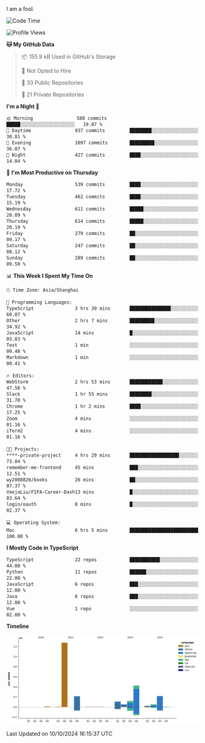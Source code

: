 I am a fool.

<!--START_SECTION:waka-->
![Code Time](http://img.shields.io/badge/Code%20Time-1%2C895%20hrs%205%20mins-blue)

![Profile Views](http://img.shields.io/badge/Profile%20Views-0-blue)

**🐱 My GitHub Data** 

> 📦 155.9 kB Used in GitHub's Storage 
 > 
> 🚫 Not Opted to Hire
 > 
> 📜 33 Public Repositories 
 > 
> 🔑 21 Private Repositories 
 > 
**I'm a Night 🦉** 

```text
🌞 Morning                580 commits         █████░░░░░░░░░░░░░░░░░░░░   19.07 % 
🌆 Daytime                937 commits         ████████░░░░░░░░░░░░░░░░░   30.81 % 
🌃 Evening                1097 commits        █████████░░░░░░░░░░░░░░░░   36.07 % 
🌙 Night                  427 commits         ████░░░░░░░░░░░░░░░░░░░░░   14.04 % 
```
📅 **I'm Most Productive on Thursday** 

```text
Monday                   539 commits         ████░░░░░░░░░░░░░░░░░░░░░   17.72 % 
Tuesday                  462 commits         ████░░░░░░░░░░░░░░░░░░░░░   15.19 % 
Wednesday                611 commits         █████░░░░░░░░░░░░░░░░░░░░   20.09 % 
Thursday                 614 commits         █████░░░░░░░░░░░░░░░░░░░░   20.19 % 
Friday                   279 commits         ██░░░░░░░░░░░░░░░░░░░░░░░   09.17 % 
Saturday                 247 commits         ██░░░░░░░░░░░░░░░░░░░░░░░   08.12 % 
Sunday                   289 commits         ██░░░░░░░░░░░░░░░░░░░░░░░   09.50 % 
```


📊 **This Week I Spent My Time On** 

```text
🕑︎ Time Zone: Asia/Shanghai

💬 Programming Languages: 
TypeScript               3 hrs 39 mins       ███████████████░░░░░░░░░░   60.07 % 
Other                    2 hrs 7 mins        █████████░░░░░░░░░░░░░░░░   34.92 % 
JavaScript               14 mins             █░░░░░░░░░░░░░░░░░░░░░░░░   03.83 % 
Text                     1 min               ░░░░░░░░░░░░░░░░░░░░░░░░░   00.48 % 
Markdown                 1 min               ░░░░░░░░░░░░░░░░░░░░░░░░░   00.41 % 

🔥 Editors: 
WebStorm                 2 hrs 53 mins       ████████████░░░░░░░░░░░░░   47.56 % 
Slack                    1 hr 55 mins        ████████░░░░░░░░░░░░░░░░░   31.70 % 
Chrome                   1 hr 2 mins         ████░░░░░░░░░░░░░░░░░░░░░   17.25 % 
Zoom                     4 mins              ░░░░░░░░░░░░░░░░░░░░░░░░░   01.16 % 
iTerm2                   4 mins              ░░░░░░░░░░░░░░░░░░░░░░░░░   01.16 % 

🐱‍💻 Projects: 
****-private-project     4 hrs 29 mins       ██████████████████░░░░░░░   73.84 % 
remember-me-frontend     45 mins             ███░░░░░░░░░░░░░░░░░░░░░░   12.51 % 
wy2008826/books          26 mins             ██░░░░░░░░░░░░░░░░░░░░░░░   07.37 % 
VeejaLiu/FIFA-Career-Dash13 mins             █░░░░░░░░░░░░░░░░░░░░░░░░   03.64 % 
login/oauth              8 mins              █░░░░░░░░░░░░░░░░░░░░░░░░   02.37 % 

💻 Operating System: 
Mac                      6 hrs 5 mins        █████████████████████████   100.00 % 
```

**I Mostly Code in TypeScript** 

```text
TypeScript               22 repos            ███████████░░░░░░░░░░░░░░   44.00 % 
Python                   11 repos            ██████░░░░░░░░░░░░░░░░░░░   22.00 % 
JavaScript               6 repos             ███░░░░░░░░░░░░░░░░░░░░░░   12.00 % 
Java                     6 repos             ███░░░░░░░░░░░░░░░░░░░░░░   12.00 % 
Vue                      1 repo              ░░░░░░░░░░░░░░░░░░░░░░░░░   02.00 % 
```



**Timeline**

![Lines of Code chart](https://raw.githubusercontent.com/VeejaLiu/VeejaLiu/master/assets/bar_graph.png)


 Last Updated on 10/10/2024 16:15:37 UTC
<!--END_SECTION:waka-->
